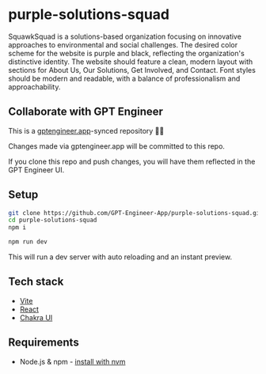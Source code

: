 # purple-solutions-squad

SquawkSquad is a solutions-based organization focusing on innovative approaches to environmental and social challenges. The desired color scheme for the website is purple and black, reflecting the organization's distinctive identity. The website should feature a clean, modern layout with sections for About Us, Our Solutions, Get Involved, and Contact. Font styles should be modern and readable, with a balance of professionalism and approachability.

## Collaborate with GPT Engineer

This is a [gptengineer.app](https://gptengineer.app)-synced repository 🌟🤖

Changes made via gptengineer.app will be committed to this repo.

If you clone this repo and push changes, you will have them reflected in the GPT Engineer UI.

## Setup

```sh
git clone https://github.com/GPT-Engineer-App/purple-solutions-squad.git
cd purple-solutions-squad
npm i
```

```sh
npm run dev
```

This will run a dev server with auto reloading and an instant preview.

## Tech stack

- [Vite](https://vitejs.dev/)
- [React](https://react.dev/)
- [Chakra UI](https://chakra-ui.com/)

## Requirements

- Node.js & npm - [install with nvm](https://github.com/nvm-sh/nvm#installing-and-updating)
